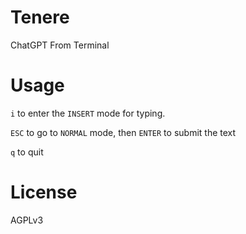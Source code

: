 # Tenere

ChatGPT From Terminal

# Usage

`i` to enter the `INSERT` mode for typing.

`ESC` to go to `NORMAL` mode, then `ENTER` to submit the text

`q` to quit

# License

AGPLv3
